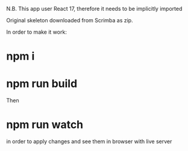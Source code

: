 N.B. This app user React 17, therefore it needs to be implicitly imported

Original skeleton downloaded from Scrimba as zip.

In order to make it work: 
# npm i
# npm run build

Then 
# npm run watch 
in order to apply changes and see them in browser with live server

